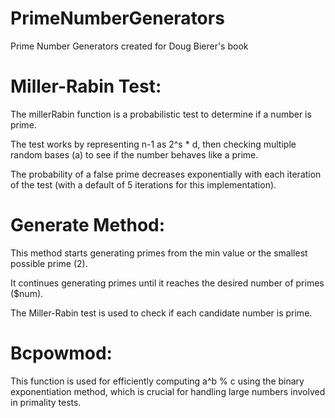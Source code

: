 # PrimeNumberGenerators
Prime Number Generators created for Doug Bierer's book

# Miller-Rabin Test:
  The millerRabin function is a probabilistic test to determine if a number is prime.

  The test works by representing n-1 as 2^s * d, then checking multiple random bases (a) to see if the number behaves like a prime.

  The probability of a false prime decreases exponentially with each iteration of the test (with a default of 5 iterations for this implementation).

# Generate Method:
  This method starts generating primes from the min value or the smallest possible prime (2).

  It continues generating primes until it reaches the desired number of primes ($num).

  The Miller-Rabin test is used to check if each candidate number is prime.

# Bcpowmod:
  This function is used for efficiently computing a^b % c using the binary exponentiation method, which is crucial for handling large numbers involved in primality tests.
